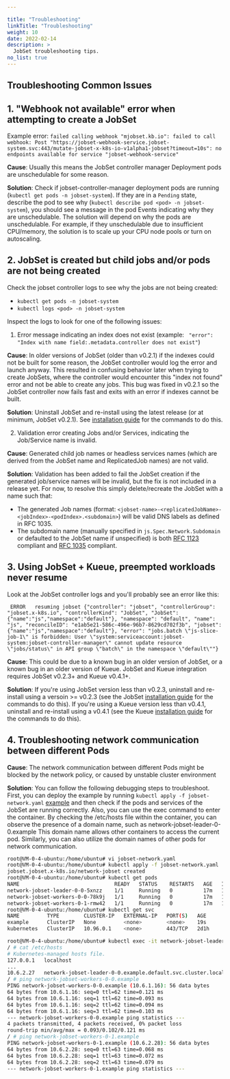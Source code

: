 ```yaml
---

title: "Troubleshooting"
linkTitle: "Troubleshooting"
weight: 10
date: 2022-02-14
description: >
  JobSet troubleshooting tips.
no_list: true
---
```


## Troubleshooting Common Issues

## 1. "Webhook not available" error when attempting to create a JobSet

Example error: `failed calling webhook "mjobset.kb.io": failed to call webhook: Post "https://jobset-webhook-service.jobset-system.svc:443/mutate-jobset-x-k8s-io-v1alpha1-jobset?timeout=10s": no endpoints available for service "jobset-webhook-service"`

**Cause**: Usually this means the JobSet controller manager Deployment pods are unschedulable for some reason.

**Solution**: Check if jobset-controller-manager deployment pods are running (`kubectl get pods -n jobset-system`).
If they are in a `Pending` state, describe the pod to see why (`kubectl describe pod <pod> -n jobset-system`), you
should see a message in the pod Events indicating why they are unschedulable. The solution will depend on why the pods
are unschedulable. For example, if they unschedulable due to insufficient CPU/memory, the solution is to scale up your CPU node pools or turn on autoscaling.

## 2. JobSet is created but child jobs and/or pods are not being created 

Check the jobset controller logs to see why the jobs are not being created:

- `kubectl get pods -n jobset-system`
- `kubectl logs <pod> -n jobset-system`

Inspect the logs to look for one of the following issues:

1. Error message indicating an index does not exist (example: ` "error": "Index with name field:.metadata.controller does not exist"`)

**Cause**: In older versions of JobSet (older than v0.2.1) if the indexes could not be built for some reason, the JobSet controller would log the error and launch anyway. This resulted in confusing behavior later when trying to create JobSets, where the controller would encounter this "index not found" error and not be able to create any jobs. This bug was fixed
in v0.2.1 so the JobSet controller now fails fast and exits with an error if indexes cannot be built.

**Solution**: Uninstall JobSet and re-install using the latest release (or at minimum, JobSet v0.2.1). See [installation guide](/docs/setup/install.md) for the commands to do this.

2. Validation error creating Jobs and/or Services, indicating the Job/Service name is invalid.

**Cause**: Generated child job names or headless services names (which are derived from the JobSet name and ReplicatedJob names) are not valid. 

**Solution**: Validation has been added to fail the JobSet creation if the generated job/service names will be invalid, but the fix is not included in a release yet. For now, to resolve this simply delete/recreate the JobSet with a name such that:

* The generated Job names (format: `<jobset-name>-<replicatedJobName>-<jobIndex>-<podIndex>.<subdomain>`) will be valid DNS labels as defined in RFC 1035.
* The subdomain name (manually specified in `js.Spec.Network.Subdomain` or defaulted to the JobSet name if unspecified) is both [RFC 1123](https://datatracker.ietf.org/doc/html/rfc1123) compliant and [RFC 1035](https://datatracker.ietf.org/doc/html/rfc1035) compliant.


## 3. Using JobSet + Kueue, preempted workloads never resume

Look at the JobSet controller logs and you'll probably see an error like this:

```
 ERROR   resuming jobset {"controller": "jobset", "controllerGroup": "jobset.x-k8s.io", "controllerKind": "JobSet", "JobSet": {"name":"js","namespace":"default"}, "namespace": "default", "name": "js", "reconcileID": "e1ab5e21-586c-496e-96b7-8629cd702f3b", "jobset": {"name":"js","namespace":"default"}, "error": "jobs.batch \"js-slice-job-1\" is forbidden: User \"system:serviceaccount:jobset-system:jobset-controller-manager\" cannot update resource \"jobs/status\" in API group \"batch\" in the namespace \"default\""}
 ```

**Cause**: This could be due to a known bug in an older version of JobSet, or a known bug in an older version of Kueue. JobSet and Kueue integration requires JobSet v0.2.3+ and Kueue v0.4.1+.

**Solution**: If you're using JobSet version less than v0.2.3, uninstall and re-install using a versoin >= v0.2.3 (see the JobSet [installation guide](https://jobset.sigs.k8s.io/docs/installation/) for the commands to do this). If you're using a Kueue version less than v0.4.1, uninstall and re-install using a v0.4.1 (see the Kueue [installation guide](https://kueue.sigs.k8s.io/docs/installation/) for the commands to do this).

## 4. Troubleshooting network communication between different Pods

**Cause**: The network communication between different Pods might be blocked by the network policy, or caused by unstable cluster environment

**Solution**: You can follow the following debugging steps to troubleshoot. First, you can deploy the example by running `kubectl apply -f jobset-network.yaml` [example](https://github.com/kubernetes-sigs/jobset/blob/main/site/static/examples/simple/jobset-with-network.yaml) and then check if the pods and services of the JobSet are running correctly. Also, you can use the exec command to enter the container. By checking the /etc/hosts file within the container, you can observe the presence of a domain name, such as network-jobset-leader-0-0.example This domain name allows other containers to access the current pod. Similarly, you can also utilize the domain names of other pods for network communication.
```bash
root@VM-0-4-ubuntu:/home/ubuntu# vi jobset-network.yaml
root@VM-0-4-ubuntu:/home/ubuntu# kubectl apply -f jobset-network.yaml
jobset.jobset.x-k8s.io/network-jobset created
root@VM-0-4-ubuntu:/home/ubuntu# kubectl get pods
NAME                               READY   STATUS    RESTARTS   AGE   IP          NODE               NOMINATED NODE   READINESS GATES
network-jobset-leader-0-0-5xnzz    1/1     Running   0          17m   10.6.2.27   cluster1-worker    <none>           <none>
network-jobset-workers-0-0-78k9j   1/1     Running   0          17m   10.6.1.16   cluster1-worker2   <none>           <none>
network-jobset-workers-0-1-rmw42   1/1     Running   0          17m   10.6.2.28   cluster1-worker    <none>           <none>
root@VM-0-4-ubuntu:/home/ubuntu# kubectl get svc
NAME         TYPE        CLUSTER-IP   EXTERNAL-IP   PORT(S)   AGE
example      ClusterIP   None         <none>        <none>    19s
kubernetes   ClusterIP   10.96.0.1    <none>        443/TCP   2d1h
```

```bash
root@VM-0-4-ubuntu:/home/ubuntu# kubectl exec -it network-jobset-leader-0-0-5xnzz -- sh
/ # cat /etc/hosts
# Kubernetes-managed hosts file.
127.0.0.1	localhost
...
10.6.2.27	network-jobset-leader-0-0.example.default.svc.cluster.local	network-jobset-leader-0-0
/ # ping network-jobset-workers-0-0.example
PING network-jobset-workers-0-0.example (10.6.1.16): 56 data bytes
64 bytes from 10.6.1.16: seq=0 ttl=62 time=0.121 ms
64 bytes from 10.6.1.16: seq=1 ttl=62 time=0.093 ms
64 bytes from 10.6.1.16: seq=2 ttl=62 time=0.094 ms
64 bytes from 10.6.1.16: seq=3 ttl=62 time=0.103 ms
--- network-jobset-workers-0-0.example ping statistics ---
4 packets transmitted, 4 packets received, 0% packet loss
round-trip min/avg/max = 0.093/0.102/0.121 ms
/ # ping network-jobset-workers-0-1.example
PING network-jobset-workers-0-1.example (10.6.2.28): 56 data bytes
64 bytes from 10.6.2.28: seq=0 ttl=63 time=0.068 ms
64 bytes from 10.6.2.28: seq=1 ttl=63 time=0.072 ms
64 bytes from 10.6.2.28: seq=2 ttl=63 time=0.079 ms
--- network-jobset-workers-0-1.example ping statistics ---
```
